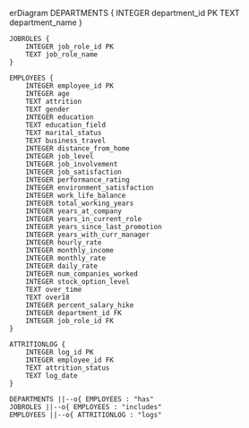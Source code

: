 erDiagram
    DEPARTMENTS {
        INTEGER department_id PK
        TEXT department_name
    }

    JOBROLES {
        INTEGER job_role_id PK
        TEXT job_role_name
    }

    EMPLOYEES {
        INTEGER employee_id PK
        INTEGER age
        TEXT attrition
        TEXT gender
        INTEGER education
        TEXT education_field
        TEXT marital_status
        TEXT business_travel
        INTEGER distance_from_home
        INTEGER job_level
        INTEGER job_involvement
        INTEGER job_satisfaction
        INTEGER performance_rating
        INTEGER environment_satisfaction
        INTEGER work_life_balance
        INTEGER total_working_years
        INTEGER years_at_company
        INTEGER years_in_current_role
        INTEGER years_since_last_promotion
        INTEGER years_with_curr_manager
        INTEGER hourly_rate
        INTEGER monthly_income
        INTEGER monthly_rate
        INTEGER daily_rate
        INTEGER num_companies_worked
        INTEGER stock_option_level
        TEXT over_time
        TEXT over18
        INTEGER percent_salary_hike
        INTEGER department_id FK
        INTEGER job_role_id FK
    }

    ATTRITIONLOG {
        INTEGER log_id PK
        INTEGER employee_id FK
        TEXT attrition_status
        TEXT log_date
    }

    DEPARTMENTS ||--o{ EMPLOYEES : "has"
    JOBROLES ||--o{ EMPLOYEES : "includes"
    EMPLOYEES ||--o{ ATTRITIONLOG : "logs"
